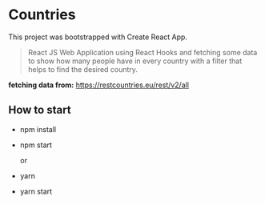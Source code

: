 # Countries

This project was bootstrapped with Create React App.

> React JS Web Application using React Hooks and fetching some data to show how many people have in every country with a filter that helps to find the desired country.

**fetching data from:** https://restcountries.eu/rest/v2/all

## How to start

- npm install
- npm start

  or

- yarn
- yarn start

